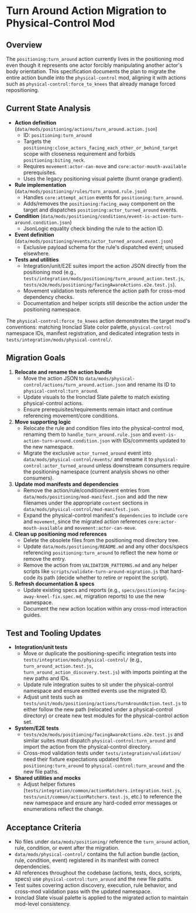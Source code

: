 # Turn Around Action Migration to Physical-Control Mod

## Overview

The `positioning:turn_around` action currently lives in the positioning mod even though it represents one actor forcibly manipulating another actor's body orientation. This specification documents the plan to migrate the entire action bundle into the `physical-control` mod, aligning it with actions such as `physical-control:force_to_knees` that already manage forced repositioning.

## Current State Analysis

- **Action definition** (`data/mods/positioning/actions/turn_around.action.json`)
  - ID: `positioning:turn_around`
  - Targets the `positioning:close_actors_facing_each_other_or_behind_target` scope with closeness requirement and forbids `positioning:biting_neck`.
  - Requires `movement:actor-can-move` and `core:actor-mouth-available` prerequisites.
  - Uses the legacy positioning visual palette (burnt orange gradient).
- **Rule implementation** (`data/mods/positioning/rules/turn_around.rule.json`)
  - Handles `core:attempt_action` events for `positioning:turn_around`.
  - Adds/removes the `positioning:facing_away` component on the target and dispatches `positioning:actor_turned_around` events.
- **Condition** (`data/mods/positioning/conditions/event-is-action-turn-around.condition.json`)
  - JsonLogic equality check binding the rule to the action ID.
- **Event definition** (`data/mods/positioning/events/actor_turned_around.event.json`)
  - Exclusive payload schema for the rule's dispatched event; unused elsewhere.
- **Tests and utilities**
  - Integration/unit/E2E suites import the action JSON directly from the positioning mod (e.g., `tests/integration/mods/positioning/turn_around_action.test.js`, `tests/e2e/mods/positioning/facingAwareActions.e2e.test.js`).
  - Movement validation tests reference the action path for cross-mod dependency checks.
  - Documentation and helper scripts still describe the action under the positioning namespace.

The `physical-control:force_to_knees` action demonstrates the target mod's conventions: matching Ironclad Slate color palette, `physical-control` namespace IDs, manifest registration, and dedicated integration tests in `tests/integration/mods/physical-control/`.

## Migration Goals

1. **Relocate and rename the action bundle**
   - Move the action JSON to `data/mods/physical-control/actions/turn_around.action.json` and rename its ID to `physical-control:turn_around`.
   - Update visuals to the Ironclad Slate palette to match existing physical-control actions.
   - Ensure prerequisites/requirements remain intact and continue referencing movement/core conditions.
2. **Move supporting logic**
   - Relocate the rule and condition files into the physical-control mod, renaming them to `handle_turn_around.rule.json` and `event-is-action-turn-around.condition.json` with IDs/comments updated to the new namespace.
   - Migrate the exclusive `actor_turned_around` event into `data/mods/physical-control/events/` and rename it to `physical-control:actor_turned_around` unless downstream consumers require the positioning namespace (current analysis shows no other consumers).
3. **Update mod manifests and dependencies**
   - Remove the action/rule/condition/event entries from `data/mods/positioning/mod-manifest.json` and add the new filenames under the appropriate `content` sections in `data/mods/physical-control/mod-manifest.json`.
   - Expand the physical-control manifest's `dependencies` to include `core` and `movement`, since the migrated action references `core:actor-mouth-available` and `movement:actor-can-move`.
4. **Clean up positioning mod references**
   - Delete the obsolete files from the positioning mod directory tree.
   - Update `data/mods/positioning/README.md` and any other docs/specs referencing `positioning:turn_around` to reflect the new home or remove the entry.
   - Remove the action from `VALIDATION_PATTERNS.md` and any helper scripts like `scripts/validate-turn-around-migration.js` that hard-code its path (decide whether to retire or repoint the script).
5. **Refresh documentation & specs**
   - Update existing specs and reports (e.g., `specs/positioning-facing-away-kneel-fix.spec.md`, migration reports) to use the new namespace.
   - Document the new action location within any cross-mod interaction guides.

## Test and Tooling Updates

- **Integration/unit tests**
  - Move or duplicate the positioning-specific integration tests into `tests/integration/mods/physical-control/` (e.g., `turn_around_action.test.js`, `turn_around_action_discovery.test.js`) with imports pointing at the new paths and IDs.
  - Update rule integration suites to sit under the physical-control namespace and ensure emitted events use the migrated ID.
  - Adjust unit tests such as `tests/unit/mods/positioning/actions/turnAroundAction.test.js` to either follow the new path (relocated under a physical-control directory) or create new test modules for the physical-control action set.
- **System/E2E tests**
  - `tests/e2e/mods/positioning/facingAwareActions.e2e.test.js` and similar suites must dispatch `physical-control:turn_around` and import the action from the physical-control directory.
  - Cross-mod validation tests under `tests/integration/validation/` need their fixture expectations updated from `positioning:turn_around` to `physical-control:turn_around` and the new file paths.
- **Shared utilities and mocks**
  - Adjust helper fixtures (`tests/integration/common/actionMatchers.integration.test.js`, `tests/unit/common/actionMatchers.test.js`, etc.) to reference the new namespace and ensure any hard-coded error messages or enumerations reflect the change.

## Acceptance Criteria

- No files under `data/mods/positioning/` reference the `turn_around` action, rule, condition, or event after the migration.
- `data/mods/physical-control/` contains the full action bundle (action, rule, condition, event) registered in its manifest with correct dependencies.
- All references throughout the codebase (actions, tests, docs, scripts, specs) use `physical-control:turn_around` and the new file paths.
- Test suites covering action discovery, execution, rule behavior, and cross-mod validation pass with the updated namespace.
- Ironclad Slate visual palette is applied to the migrated action to maintain mod-level consistency.
